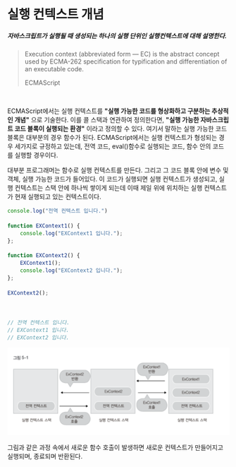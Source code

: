 # 실행 컨텍스트 개념  

##### 자바스크립트가 실행될 때 생성되는 하나의 실행 단위인 실행컨텍스트에 대해 설명한다.  


>Execution context (abbreviated form — EC) is the abstract concept used by ECMA-262 specification for typification and differentiation of an executable code.
>
>ECMAScript
<br/>

ECMAScript에서는 실행 컨텍스트를 __"실행 가능한 코드를 형상화하고 구분하는 추상적인 개념"__ 으로 기술한다.
이를 콜 스택과 연관하여 정의한다면, **"실행 가능한 자바스크립트 코드 블록이 실행되는 환경"** 이라고 정의할 수 있다.
여기서 말하는 실행 가능한 코드 블록은 대부분의 경우 함수가 된다. ECMAScript에서는 실행 컨텍스트가 형성되는 경우 세가지로 규정하고 있는데,
전역 코드, eval()함수로 실행되는 코드, 함수 안의 코드를 실행할 경우이다. 

대부분 프로그래머는 함수로 실행 컨텍스트를 만든다. 그리고 그 코드 블록 안에 변수 및 객체, 실행 가능한 코드가 들어있다.
이 코드가 실행되면 실행 컨텍스트가 생성되고, 실행 컨텍스트는 스택 안에 하나씩 쌓이게 되는데 이때 제일 위에 위치하는 실행 컨텍스트가 현재 실행되고 있는 컨텍스트이다.

```javascript
console.log("전역 컨텍스트 입니다.")

function EXContext1() {
    console.log("EXContext1 입니다.");
};

function EXContext2() {
    EXContext1();
    console.log("EXContext2 입니다.");
};

EXContext2();



// 전역 컨텍스트 입니다.
// EXContext1 입니다.
// EXContext2 입니다.

```

![싱행컨텍스트 과정](../img/context.png)

그림과 같은 과정 속에서 새로운 함수 호출이 발생하면 새로운 컨텍스트가 만들어지고 실행되며, 종료되며 반환된다.


